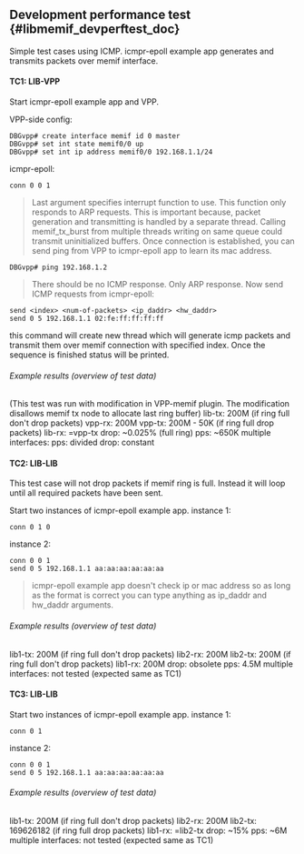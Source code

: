 ## Development performance test    {#libmemif_devperftest_doc}

Simple test cases using ICMP. icmpr-epoll example app generates and transmits packets over memif interface.

#### TC1: LIB-VPP

Start icmpr-epoll example app and VPP.

VPP-side config:
```
DBGvpp# create interface memif id 0 master
DBGvpp# set int state memif0/0 up
DBGvpp# set int ip address memif0/0 192.168.1.1/24
```
icmpr-epoll:
```
conn 0 0 1
```
> Last argument specifies interrupt function to use. This function only responds to ARP requests. This is important because, packet generation and transmitting is handled by a separate thread. Calling memif_tx_burst from multiple threads writing on same queue could transmit uninitialized buffers.
Once connection is established, you can send ping from VPP to icmpr-epoll app to learn its mac address.
```
DBGvpp# ping 192.168.1.2
```
> There should be no ICMP response. Only ARP response.
Now send ICMP requests from icmpr-epoll:
```
send <index> <num-of-packets> <ip_daddr> <hw_daddr>
send 0 5 192.168.1.1 02:fe:ff:ff:ff:ff
```
this command will create new thread which will generate icmp packets and transmit them over memif connection with specified index. Once the sequence is finished status will be printed.

###### Example results (overview of test data)

(This test was run with modification in VPP-memif plugin. The modification disallows memif tx node to allocate last ring buffer)
lib-tx: 200M (if ring full don't drop packets)
vpp-rx: 200M
vpp-tx: 200M - 50K (if ring full drop packets)
lib-rx: =vpp-tx
drop: ~0.025% (full ring)
pps: ~650K
multiple interfaces:
pps: divided
drop: constant

#### TC2: LIB-LIB

This test case will not drop packets if memif ring is full. Instead it will loop until all required packets have been sent.

Start two instances of icmpr-epoll example app.
instance 1:
```
conn 0 1 0
```
instance 2:
```
conn 0 0 1
send 0 5 192.168.1.1 aa:aa:aa:aa:aa:aa
```
> icmpr-epoll example app doesn't check ip or mac address so as long as the format is correct you can type anything as ip_daddr and hw_daddr arguments.

###### Example results (overview of test data)

lib1-tx: 200M (if ring full don't drop packets)
lib2-rx: 200M
lib2-tx: 200M (if ring full don't drop packets)
lib1-rx: 200M
drop: obsolete
pps: 4.5M
multiple interfaces:
not tested (expected same as TC1)

#### TC3: LIB-LIB

Start two instances of icmpr-epoll example app.
instance 1:
```
conn 0 1
```
instance 2:
```
conn 0 0 1
send 0 5 192.168.1.1 aa:aa:aa:aa:aa:aa
```

###### Example results (overview of test data)

lib1-tx: 200M (if ring full don't drop packets)
lib2-rx: 200M
lib2-tx: 169626182 (if ring full drop packets)
lib1-rx: =lib2-tx
drop: ~15%
pps: ~6M
multiple interfaces:
not tested (expected same as TC1)
